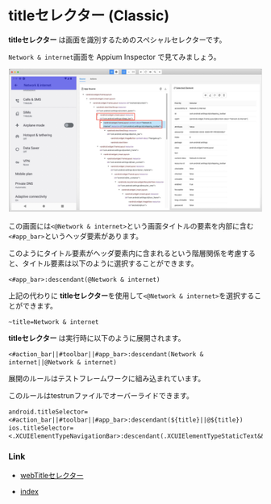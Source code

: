 # titleセレクター (Classic)

**titleセレクター** は画面を識別するためのスペシャルセレクターです。

`Network & internet`画面を Appium Inspector で見てみましょう。

![Optimizing end of scroll](../../../basic/_images/title_selector.png)

この画面には`<@Network & internet>`という画面タイトルの要素を内部に含む`<#app_bar>`というヘッダ要素があります。

このようにタイトル要素がヘッダ要素内に含まれるという階層関係を考慮すると、タイトル要素は以下のように選択することができます。

```
<#app_bar>:descendant(@Network & internet)
```

上記の代わりに **titleセレクター**を使用して`<@Network & internet>`を選択することができます。

```
~title=Network & internet
```

**titleセレクター** は実行時に以下のように展開されます。

```
<#action_bar||#toolbar||#app_bar>:descendant(Network & internet||@Network & internet)
```

展開のルールはテストフレームワークに組み込まれています。

このルールはtestrunファイルでオーバーライドできます。

```properties
android.titleSelector=<#action_bar||#toolbar||#app_bar>:descendant(${title}||@${title})
ios.titleSelector=<.XCUIElementTypeNavigationBar>:descendant(.XCUIElementTypeStaticText&&${title})
```

### Link

- [webTitleセレクター](webtitle_selector_ja.md)


- [index](../../../index_ja.md)

